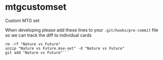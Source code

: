 # mtgcustomset
Custom MTG set

When developing please add these lines to your `.git/hooks/pre-commit` file so we can track the diff to individual cards

```
rm -rf "Nature vs Future"
unzip "Nature vs Future.mse-set" -d "Nature vs Future"
git add "Nature vs Future"```
